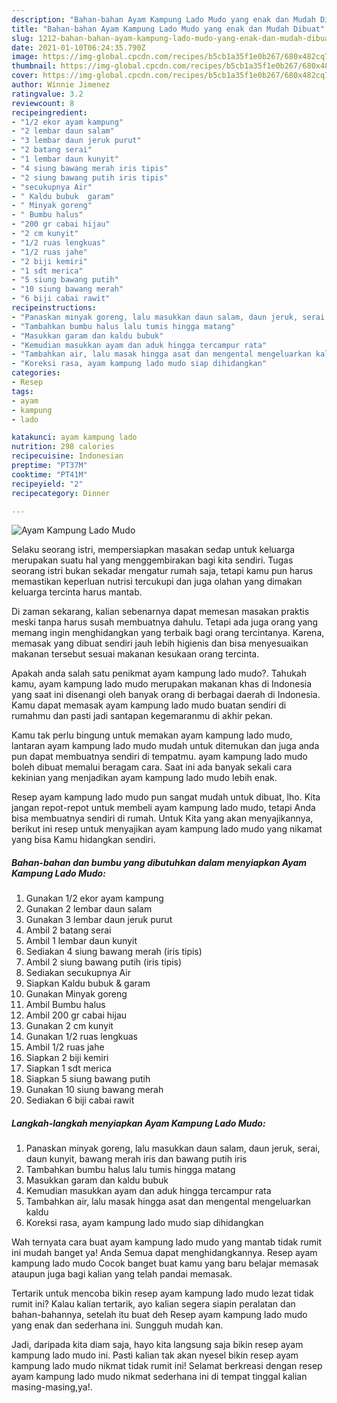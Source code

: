 ```yaml
---
description: "Bahan-bahan Ayam Kampung Lado Mudo yang enak dan Mudah Dibuat"
title: "Bahan-bahan Ayam Kampung Lado Mudo yang enak dan Mudah Dibuat"
slug: 1212-bahan-bahan-ayam-kampung-lado-mudo-yang-enak-dan-mudah-dibuat
date: 2021-01-10T06:24:35.790Z
image: https://img-global.cpcdn.com/recipes/b5cb1a35f1e0b267/680x482cq70/ayam-kampung-lado-mudo-foto-resep-utama.jpg
thumbnail: https://img-global.cpcdn.com/recipes/b5cb1a35f1e0b267/680x482cq70/ayam-kampung-lado-mudo-foto-resep-utama.jpg
cover: https://img-global.cpcdn.com/recipes/b5cb1a35f1e0b267/680x482cq70/ayam-kampung-lado-mudo-foto-resep-utama.jpg
author: Winnie Jimenez
ratingvalue: 3.2
reviewcount: 8
recipeingredient:
- "1/2 ekor ayam kampung"
- "2 lembar daun salam"
- "3 lembar daun jeruk purut"
- "2 batang serai"
- "1 lembar daun kunyit"
- "4 siung bawang merah iris tipis"
- "2 siung bawang putih iris tipis"
- "secukupnya Air"
- " Kaldu bubuk  garam"
- " Minyak goreng"
- " Bumbu halus"
- "200 gr cabai hijau"
- "2 cm kunyit"
- "1/2 ruas lengkuas"
- "1/2 ruas jahe"
- "2 biji kemiri"
- "1 sdt merica"
- "5 siung bawang putih"
- "10 siung bawang merah"
- "6 biji cabai rawit"
recipeinstructions:
- "Panaskan minyak goreng, lalu masukkan daun salam, daun jeruk, serai, daun kunyit, bawang merah iris dan bawang putih iris"
- "Tambahkan bumbu halus lalu tumis hingga matang"
- "Masukkan garam dan kaldu bubuk"
- "Kemudian masukkan ayam dan aduk hingga tercampur rata"
- "Tambahkan air, lalu masak hingga asat dan mengental mengeluarkan kaldu"
- "Koreksi rasa, ayam kampung lado mudo siap dihidangkan"
categories:
- Resep
tags:
- ayam
- kampung
- lado

katakunci: ayam kampung lado 
nutrition: 298 calories
recipecuisine: Indonesian
preptime: "PT37M"
cooktime: "PT41M"
recipeyield: "2"
recipecategory: Dinner

---
```



![Ayam Kampung Lado Mudo](https://img-global.cpcdn.com/recipes/b5cb1a35f1e0b267/680x482cq70/ayam-kampung-lado-mudo-foto-resep-utama.jpg)

Selaku seorang istri, mempersiapkan masakan sedap untuk keluarga merupakan suatu hal yang menggembirakan bagi kita sendiri. Tugas seorang istri bukan sekadar mengatur rumah saja, tetapi kamu pun harus memastikan keperluan nutrisi tercukupi dan juga olahan yang dimakan keluarga tercinta harus mantab.

Di zaman  sekarang, kalian sebenarnya dapat memesan masakan praktis meski tanpa harus susah membuatnya dahulu. Tetapi ada juga orang yang memang ingin menghidangkan yang terbaik bagi orang tercintanya. Karena, memasak yang dibuat sendiri jauh lebih higienis dan bisa menyesuaikan makanan tersebut sesuai makanan kesukaan orang tercinta. 



Apakah anda salah satu penikmat ayam kampung lado mudo?. Tahukah kamu, ayam kampung lado mudo merupakan makanan khas di Indonesia yang saat ini disenangi oleh banyak orang di berbagai daerah di Indonesia. Kamu dapat memasak ayam kampung lado mudo buatan sendiri di rumahmu dan pasti jadi santapan kegemaranmu di akhir pekan.

Kamu tak perlu bingung untuk memakan ayam kampung lado mudo, lantaran ayam kampung lado mudo mudah untuk ditemukan dan juga anda pun dapat membuatnya sendiri di tempatmu. ayam kampung lado mudo boleh dibuat memalui beragam cara. Saat ini ada banyak sekali cara kekinian yang menjadikan ayam kampung lado mudo lebih enak.

Resep ayam kampung lado mudo pun sangat mudah untuk dibuat, lho. Kita jangan repot-repot untuk membeli ayam kampung lado mudo, tetapi Anda bisa membuatnya sendiri di rumah. Untuk Kita yang akan menyajikannya, berikut ini resep untuk menyajikan ayam kampung lado mudo yang nikamat yang bisa Kamu hidangkan sendiri.

<!--inarticleads1-->

##### Bahan-bahan dan bumbu yang dibutuhkan dalam menyiapkan Ayam Kampung Lado Mudo:

1. Gunakan 1/2 ekor ayam kampung
1. Gunakan 2 lembar daun salam
1. Gunakan 3 lembar daun jeruk purut
1. Ambil 2 batang serai
1. Ambil 1 lembar daun kunyit
1. Sediakan 4 siung bawang merah (iris tipis)
1. Ambil 2 siung bawang putih (iris tipis)
1. Sediakan secukupnya Air
1. Siapkan  Kaldu bubuk &amp; garam
1. Gunakan  Minyak goreng
1. Ambil  Bumbu halus
1. Ambil 200 gr cabai hijau
1. Gunakan 2 cm kunyit
1. Gunakan 1/2 ruas lengkuas
1. Ambil 1/2 ruas jahe
1. Siapkan 2 biji kemiri
1. Siapkan 1 sdt merica
1. Siapkan 5 siung bawang putih
1. Gunakan 10 siung bawang merah
1. Sediakan 6 biji cabai rawit




<!--inarticleads2-->

##### Langkah-langkah menyiapkan Ayam Kampung Lado Mudo:

1. Panaskan minyak goreng, lalu masukkan daun salam, daun jeruk, serai, daun kunyit, bawang merah iris dan bawang putih iris
1. Tambahkan bumbu halus lalu tumis hingga matang
1. Masukkan garam dan kaldu bubuk
1. Kemudian masukkan ayam dan aduk hingga tercampur rata
1. Tambahkan air, lalu masak hingga asat dan mengental mengeluarkan kaldu
1. Koreksi rasa, ayam kampung lado mudo siap dihidangkan




Wah ternyata cara buat ayam kampung lado mudo yang mantab tidak rumit ini mudah banget ya! Anda Semua dapat menghidangkannya. Resep ayam kampung lado mudo Cocok banget buat kamu yang baru belajar memasak ataupun juga bagi kalian yang telah pandai memasak.

Tertarik untuk mencoba bikin resep ayam kampung lado mudo lezat tidak rumit ini? Kalau kalian tertarik, ayo kalian segera siapin peralatan dan bahan-bahannya, setelah itu buat deh Resep ayam kampung lado mudo yang enak dan sederhana ini. Sungguh mudah kan. 

Jadi, daripada kita diam saja, hayo kita langsung saja bikin resep ayam kampung lado mudo ini. Pasti kalian tak akan nyesel bikin resep ayam kampung lado mudo nikmat tidak rumit ini! Selamat berkreasi dengan resep ayam kampung lado mudo nikmat sederhana ini di tempat tinggal kalian masing-masing,ya!.

